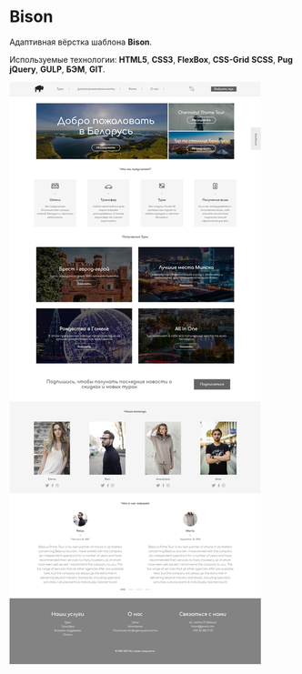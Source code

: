 # Bison

Адаптивная вёрстка шаблона **Bison**.

Используемые технологии: **HTML5**, **CSS3**, **FlexBox**, **CSS-Grid** **SCSS**, **Pug** **jQuery**, **GULP**, **БЭМ**, **GIT**.

![Bison - Entire-Page](bison.jpg)
